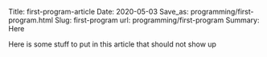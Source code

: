 Title: first-program-article
Date: 2020-05-03
Save_as: programming/first-program.html
Slug: first-program
url: programming/first-program
Summary: Here 

Here is some stuff to put in this article that should not show up
